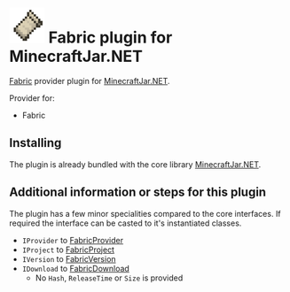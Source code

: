 ![Fabric](Resources/Fabric-64px.png) Fabric plugin for MinecraftJar.NET
======

[Fabric](https://fabricmc.net/) provider plugin for [MinecraftJar.NET](../../README.md).

Provider for:
- Fabric

## Installing

The plugin is already bundled with the core library [MinecraftJar.NET](../../README.md).

## Additional information or steps for this plugin

The plugin has a few minor specialities compared to the core interfaces.
If required the interface can be casted to it's instantiated classes.

- `IProvider` to [FabricProvider](FabricProvider.cs)
- `IProject` to [FabricProject](Model/FabricProject.cs)
- `IVersion` to [FabricVersion](Model/FabricVersion.cs)
- `IDownload` to [FabricDownload](Model/FabricDownload.cs)
  - No `Hash`, `ReleaseTime` or `Size` is provided
